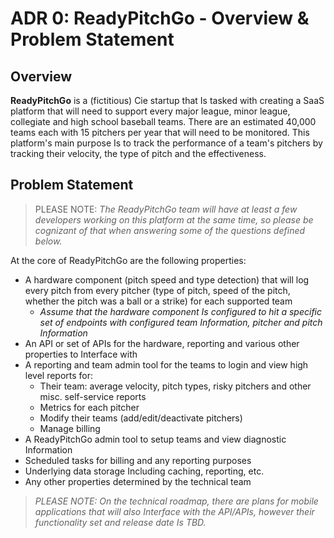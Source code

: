 # ADR 0: ReadyPitchGo - Overview & Problem Statement

## Overview

**ReadyPitchGo** is a (fictitious) Cie startup that Is tasked with creating a SaaS platform that will need to support every major league, minor league, collegiate and high school baseball teams. There are an estimated 40,000 teams each with 15 pitchers per year that will need to be monitored. This platform's main purpose Is to track the performance of a team's pitchers by tracking their velocity, the type of pitch and the effectiveness.

## Problem Statement

> PLEASE NOTE: *The ReadyPitchGo team will have at least a few developers working on this platform at the same time, so please be cognizant of that when answering some of the questions defined below.*

At the core of ReadyPitchGo are the following properties:

*   A hardware component (pitch speed and type detection) that will log every pitch from every pitcher (type of pitch, speed of the pitch, whether the pitch was a ball or a strike) for each supported team
    *   *Assume that the hardware component Is configured to hit a specific set of endpoints with configured team Information, pitcher and pitch Information*
*   An API or set of APIs for the hardware, reporting and various other properties to Interface with
*   A reporting and team admin tool for the teams to login and view high level reports for:
    *   Their team: average velocity, pitch types, risky pitchers and other misc. self-service reports
    *   Metrics for each pitcher
    *   Modify their teams (add/edit/deactivate pitchers)
    *   Manage billing
*   A ReadyPitchGo admin tool to setup teams and view diagnostic Information
*   Scheduled tasks for billing and any reporting purposes
*   Underlying data storage Including caching, reporting, etc.
*   Any other properties determined by the technical team

> *PLEASE NOTE: On the technical roadmap, there are plans for mobile applications that will also Interface with the API/APIs, however their functionality set and release date Is TBD.*
